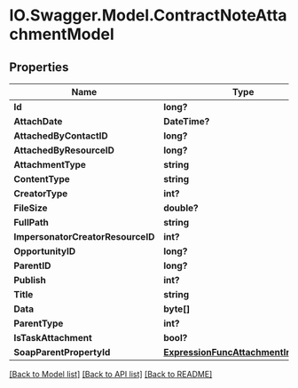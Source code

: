 # IO.Swagger.Model.ContractNoteAttachmentModel
## Properties

Name | Type | Description | Notes
------------ | ------------- | ------------- | -------------
**Id** | **long?** |  | [optional] 
**AttachDate** | **DateTime?** |  | [optional] 
**AttachedByContactID** | **long?** |  | [optional] 
**AttachedByResourceID** | **long?** |  | [optional] 
**AttachmentType** | **string** |  | [optional] 
**ContentType** | **string** |  | [optional] 
**CreatorType** | **int?** |  | [optional] 
**FileSize** | **double?** |  | [optional] 
**FullPath** | **string** |  | [optional] 
**ImpersonatorCreatorResourceID** | **int?** |  | [optional] 
**OpportunityID** | **long?** |  | [optional] 
**ParentID** | **long?** |  | [optional] 
**Publish** | **int?** |  | [optional] 
**Title** | **string** |  | [optional] 
**Data** | **byte[]** |  | [optional] 
**ParentType** | **int?** |  | [optional] 
**IsTaskAttachment** | **bool?** |  | [optional] 
**SoapParentPropertyId** | [**ExpressionFuncAttachmentInfoInt64**](ExpressionFuncAttachmentInfoInt64.md) |  | [optional] 

[[Back to Model list]](../README.md#documentation-for-models) [[Back to API list]](../README.md#documentation-for-api-endpoints) [[Back to README]](../README.md)

